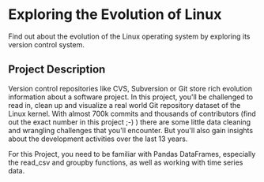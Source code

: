 # Exploring the Evolution of Linux
Find out about the evolution of the Linux operating system by exploring its version control system.

## Project Description
Version control repositories like CVS, Subversion or Git store rich evolution information about a software project. In this project, you'll be challenged to read in, clean up and visualize a real world Git repository dataset of the Linux kernel. With almost 700k commits and thousands of contributors (find out the exact number in this project ;-) ) there are some little data cleaning and wrangling challenges that you'll encounter. But you'll also gain insights about the development activities over the last 13 years.

For this Project, you need to be familiar with Pandas DataFrames, especially the read_csv and groupby functions, as well as working with time series data.
